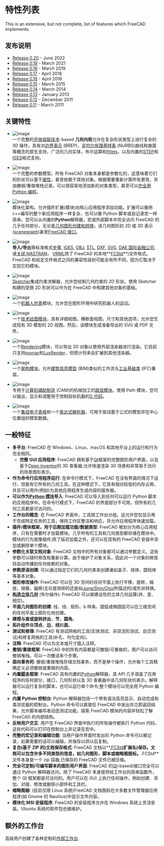 # 特性列表

This is an extensive, but not complete, list of features which FreeCAD implements.

## 发布说明

- [Release 0.20](https://wiki.freecad.org/Release_notes_0.20) - June 2022
- [Release 0.19](https://wiki.freecad.org/Release_notes_0.19) - March 2021
- [Release 0.18](https://wiki.freecad.org/Release_notes_0.18) - March 2019
- [Release 0.17](https://wiki.freecad.org/Release_notes_0.17) - April 2018
- [Release 0.16](https://wiki.freecad.org/Release_notes_0.16) - April 2016
- [Release 0.15](https://wiki.freecad.org/Release_notes_0.15) - March 2015
- [Release 0.14](https://wiki.freecad.org/Release_notes_0.14) - March 2014
- [Release 0.13](https://wiki.freecad.org/Release_notes_0.13) - January 2013
- [Release 0.12](https://wiki.freecad.org/Release_notes_0.12) - December 2011
- [Release 0.11](https://wiki.freecad.org/Release_notes_0.11) - March 2011

## 关键特性

- ![image](https://github.com/FreeCAD/FreeCAD-documentation-docusaurus/assets/100439627/18b4e939-5746-48b8-8993-c197df5f4611)  
  一个完整的[开放级联技术](http://en.wikipedia.org/wiki/Open_CASCADE)-based **几何内核**允许在复杂形状类型上进行复杂的 3D 操作，具有对[边界表示](https://en.wikipedia.org/wiki/Boundary_representation) (BREP)，[非均匀有理基样条](https://en.wikipedia.org/wiki/Non-uniform_rational_B-spline) (NURBS)曲线和曲面等概念的原生支持，广泛的几何实体，布尔运算和[fillets](<https://en.wikipedia.org/wiki/Fillet_(mechanics)>)，以及内置的[STEP](https://en.wikipedia.org/wiki/ISO_10303)和[IGES](https://en.wikipedia.org/wiki/IGES)格式支持。

- ![image](https://github.com/FreeCAD/FreeCAD-documentation-docusaurus/assets/100439627/2e318415-ed0c-418f-9860-34865b392023)  
  一个完整的参数模型。所有 FreeCAD 对象本身都是参数化的，这意味着它们的形状可以基于[属性](https://wiki.freecad.org/Property)，甚至依赖于其他对象。根据需要重新计算所有更改，并由撤销/重做堆栈记录。可以很容易地添加新的对象类型，甚至可以[完全用 Python 编程](https://wiki.freecad.org/Scripted_objects)。

- ![image](https://github.com/FreeCAD/FreeCAD-documentation-docusaurus/assets/100439627/83835ee2-fc88-4048-b8c4-790d9bfe6005)  
  模块化架构，允许插件扩展(模块)向核心应用程序添加功能。扩展可以像用 c++编写的整个新应用程序一样复杂，也可以像 Python 脚本或自记录宏一样简单。您可以从内置的**Python**解释器，宏或外部脚本中完全访问 FreeCAD 的几乎任何部分，无论是[几何图形创建和转换](https://wiki.freecad.org/Topological_data_scripting)，该几何图形的 2D 或 3D 表示([scenegraph](https://wiki.freecad.org/Scenegraph))甚至[FreeCAD 接口](docs\Python-scripting\pyside.md)。

- ![image](https://github.com/FreeCAD/FreeCAD-documentation-docusaurus/assets/100439627/eb3b2ef4-6e5d-4137-bb54-f9ef60f0d72c)  
  **导入/导出**等标准格式[步骤](http://en.wikipedia.org/wiki/ISO_10303), [IGES](http://en.wikipedia.org/wiki/IGES), [OBJ](http://en.wikipedia.org/wiki/Obj), [STL](http://en.wikipedia.org/wiki/STL_%28file_format%29), [DXF](http://en.wikipedia.org/wiki/Dxf), [SVG](http://en.wikipedia.org/wiki/Svg), [DAE](http://en.wikipedia.org/wiki/COLLADA),[国际金融公司](http://en.wikipedia.org/wiki/Industry_Foundation_Classes),或[关闭](http://people.sc.fsu.edu/~jburkardt/数据/off.html),[NASTRAN](http://en.wikipedia.org/wiki/NASTRAN)， [VRML](http://en.wikipedia.org/wiki/VRML)除了 FreeCAD 的本地**[FCStd](https://wiki.freecad.org/File_Format_FCStd)**)文件格式。FreeCAD 和给定文件格式之间的兼容性级别可能会有所不同，因为它取决于实现它的模块。

- ![image](https://github.com/FreeCAD/FreeCAD-documentation-docusaurus/assets/100439627/2edcff1e-a597-4694-b277-0bdaafc30bbe)  
  [Sketcher](docs\workbench\Sketcher.md)集成约束求解器，允许您绘制几何约束的 2D 形状。使用 Sketcher 构建的受限 2D 形状可以作为在 FreeCAD 中构建其他对象的基础。

- ![image](https://github.com/FreeCAD/FreeCAD-documentation-docusaurus/assets/100439627/1440bb6a-fd84-4a7c-a614-1ac8d987d232)  
  一个[机器人仿真](docs\workbench\Robot.md)模块，允许您在图形环境中研究机器人的运动。

- ![image](https://github.com/FreeCAD/FreeCAD-documentation-docusaurus/assets/100439627/c8ff8f2a-02e4-4ea0-b0d8-d7484527d7f7)  
  一个[技术绘图模块](docs\workbench\techdraw.md)，具有详细视图，横断面视图，尺寸和其他选项，允许您生成现有 3D 模型的 2D 视图。然后，该模块生成准备导出的 SVG 或 PDF 文件。

- ![image](https://github.com/FreeCAD/FreeCAD-documentation-docusaurus/assets/100439627/f2239533-28f6-4b8b-b0ac-f832a89319f6)  
  一个[Rendering](https://wiki.freecad.org/Raytracing_Workbench)模块，可以导出 3D 对象以使用外部渲染器进行渲染。它目前只支持[povray](http://en.wikipedia.org/wiki/POV-Ray)和[LuxRender](http://en.wikipedia.org/wiki/LuxRender)，但预计将来会扩展到其他渲染器。

- ![image](https://github.com/FreeCAD/FreeCAD-documentation-docusaurus/assets/100439627/891cecda-f7c7-4677-9e80-912ba32860a8)  
  一个[架构模块](docs\workbench\arch.md)，允许[建筑信息模型](http://en.wikipedia.org/wiki/Building_Information_Modeling) (BIM)类似的工作流与[工业基础类](http://en.wikipedia.org/wiki/Industry_Foundation_Classes) (IFC)兼容。

- ![image](https://github.com/FreeCAD/FreeCAD-documentation-docusaurus/assets/100439627/6347cfa2-4ca3-4e98-9a9b-0360d9bd8a6e)  
  专用于[计算机辅助制造](https://en.wikipedia.org/wiki/Computer-aided_manufacturing) (CAM)的机械加工的[路径模块](docs\workbench\Path.md)。使用 Path 模块，您可以输出、显示和调整用于控制目标机器的[G 代码](http://en.wikipedia.org/wiki/G-code)。

- ![image](https://github.com/FreeCAD/FreeCAD-documentation-docusaurus/assets/100439627/e4216e76-cb9d-4416-b3cd-59cb49527d40)  
  一个[集成电子表格](docs\workbench\Spreadsheet.md)和一个[表达式解析器](https://wiki.freecad.org/Expressions)，可用于驱动基于公式的模型并在中心位置组织模型数据。

## 一般特征

- **多平台**: FreeCAD 在 Windows、Linux、macOS 和其他平台上的运行和行为完全相同。
  - **完整 GUI 应用程序**: FreeCAD 拥有基于[Qt](https://www.qt.io/)框架的完整图形用户界面，以及基于[Open Inventor](http://en.wikipedia.org/wiki/Open_Inventor)的 3D 查看器;允许快速渲染 3D 场景和非常易于访问的场景图形表示。
- **作为命令行应用程序运行**: 在命令行模式下，FreeCAD 在没有界面的情况下运行，但是有它所有的几何工具。在这种模式下，它具有相对较低的内存占用，并且可以用作(例如)为其他应用程序生成内容的服务器。
- **可以作为[Python 模块](https://wiki.freecad.org/Embedding_FreeCAD)导入**: FreeCAD 可以导入到任何可以运行 Python 脚本的应用程序中。在命令行模式下，FreeCAD 的界面部分不可用，但所有的几何工具都是可访问的。
- **工作台的概念**: 在 FreeCAD 界面中，工具按工作台分组。这允许您仅显示用于完成特定任务的工具，保持工作区整洁和响应，并允许应用程序快速加载。
- **插件/模块框架，用于后期加载功能/数据类型**: FreeCAD 被划分为核心应用程序，只有在需要时才加载模块。几乎所有的工具和几何类型都存储在模块中。模块的行为就像插件;除了延迟加载之外，还可以在现有的 FreeCAD 安装中添加或删除单个模块。
- **参数化关联文档对象**: FreeCAD 文档中的所有对象都可以通过参数定义。这些参数可以随时修改和重新计算。由于维护了对象关系，因此对一个对象的修改将自动传播到任何依赖的对象。
- **参数原语创建**: 可以通过指定它们的几何约束来创建诸如盒子、球体、圆柱体等基本对象。
- **图形修改操作**: FreeCAD 可以在 3D 空间的任何平面上执行平移，旋转，缩放，镜像，偏移(无论是琐碎的还是如[Jung/Shin/Choi](https://www.researchgate.net/publication/240754626_Self-intersection_Removal_in_Triangular_Mesh_Offsetting)所描述的)或形状转换。
- **[构造立体几何](https://wiki.freecad.org/Constructive_solid_geometry)** (布尔操作): FreeCAD 可以做建设性的立体几何运算(并、差、相交)。
- **平面几何图形的创建**: 线、线、矩形、b 样条、圆弧或椭圆弧可以在三维空间的任何平面上图形化地创建。
- **建模与直或旋转挤出**，**节**，**圆角**。
- **拓扑组件**像**顶点**，**边**，**线**和**面**。
- **测试和修理**: FreeCAD 有测试网格的工具(实体测试、非双流形测试、自交测试)和修复网格的工具(补孔、均匀定向)。
- **注释**: FreeCAD 可以为文本或尺寸插入注释。
- **撤销/重做框架**: FreeCAD 中的所有内容都是可撤销/可重做的，用户可以访问撤销堆栈。可以一次撤消多个步骤。
- **面向事务的**: 撤销/重做堆栈存储文档事务，而不是单个操作，允许每个工具精确定义必须撤销或重做的内容。
- **内置[脚本](https://wiki.freecad.org/Scripting)框架**: FreeCAD 具有内置的[Python](https://wiki.freecad.org/Scripting)解释器，其 API 几乎涵盖了应用程序的任何部分，接口，几何形状以及 3D 查看器中该几何形状的表示。解释器可以运行复杂的脚本，也可以运行单个命令;整个模块可以完全用 Python 编程。
- **内置 Python 控制台**: Python 解释器包括一个带有语法高亮显示、自动完成和类浏览器的控制台。Python 命令可以直接在 FreeCAD 中发出并立即返回结果，允许脚本编写者动态测试功能，探索 FreeCAD 模块的内容并轻松了解 FreeCAD 的内部结构。
- **反映用户交互**: 用户在 FreeCAD 界面中执行的所有操作都执行 Python 代码，这些代码可以打印在控制台上并记录在宏中。
- **完整的宏记录和编辑功能**: 当用户操作界面时发出的 Python 命令可以被记录，如果需要的话可以编辑，并保存以供以后复制。
- **复合(基于 ZIP 的)文档保存格式**: FreeCAD 文档以**[.FCStd](https://wiki.freecad.org/File_Format_FCStd)**扩展名)保存。文档可以包含许多不同类型的信息，如几何图形、脚本或缩略图图标。**.FCStd**文件本身是一个 zip 容器;已保存的 FreeCAD 文件已被压缩。
- **完全可定制/可编写脚本的图形用户界面**: FreeCAD 的[Qt](https://www.qt.io/)-based)接口完全可以通过 Python 解释器访问。除了 FreeCAD 本身提供给工作台的简单函数外，整个 Qt 框架都是可访问的。用户可以在 GUI 上执行任何操作，例如创建、添加、对接、修改或删除小部件和工具栏。
- **缩略图器**: (目前仅限 Linux 系统)FreeCAD 文档图标在大多数文件管理器应用程序(如 Gnome 的 Nautilus)中显示文件内容。
- **模块化 MSI 安装程序**: FreeCAD 的安装程序允许在 Windows 系统上灵活安装。Ubuntu 系统的软件包也被维护。

## 额外的工作台

高级用户创建了各种定制的[外部工作台](docs\workbenches\external-workbenches.md).
